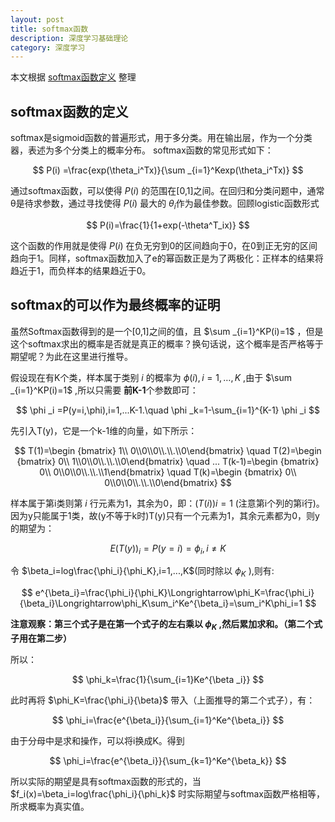```yaml
---
layout: post
title: softmax函数
description: 深度学习基础理论
category: 深度学习
---
```


本文根据 [softmax函数定义](http://blog.csdn.net/hejunqing14/article/details/48980321)
整理

## softmax函数的定义

softmax是sigmoid函数的普遍形式，用于多分类。用在输出层，作为一个分类器，表述为多个分类上的概率分布。 softmax函数的常见形式如下：

$$
  P(i) =\frac{exp(\theta_i^Tx)}{\sum _{i=1}^Kexp(\theta_i^Tx)}
$$

通过softmax函数，可以使得 $P(i)$ 的范围在[0,1]之间。在回归和分类问题中，通常θ是待求参数，通过寻找使得 $P(i)$ 最大的 $\theta_i$作为最佳参数。回顾logistic函数形式

$$
  P(i)=\frac{1}{1+exp(-\theta^T_ix)}
$$

这个函数的作用就是使得 $P(i)$ 在负无穷到0的区间趋向于0，在0到正无穷的区间趋向于1。同样，softmax函数加入了e的幂函数正是为了两极化：正样本的结果将趋近于1，而负样本的结果趋近于0。

## softmax的可以作为最终概率的证明

虽然Softmax函数得到的是一个[0,1]之间的值，且 $\sum _{i=1}^KP(i)=1$ ，但是这个softmax求出的概率是否就是真正的概率？换句话说，这个概率是否严格等于期望呢？为此在这里进行推导。

假设现在有K个类，样本属于类别 $i$ 的概率为 $ϕ(i),i=1,…,K$ ,由于 $\sum _{i=1}^KP(i)=1$ ,所以只需要 **前K-1**个参数即可：   

$$
 \phi _i =P(y=i,\phi),i=1,...K-1.\quad \phi _k=1-\sum_{i=1}^{K-1} \phi _i
$$

先引入T(y)，它是一个k-1维的向量，如下所示：

$$
 T(1)=\begin {bmatrix}
  1\\ 0\\0\\0\\.\\.\\0\end{bmatrix}
  \quad
  T(2)=\begin {bmatrix}
   0\\ 1\\0\\0\\.\\.\\0\end{bmatrix}
   \quad
   ...
   T(k-1)=\begin {bmatrix}
    0\\ 0\\0\\0\\.\\.\\1\end{bmatrix}
    \quad
    T(k)=\begin {bmatrix}
     0\\ 0\\0\\0\\.\\.\\0\end{bmatrix}
$$

样本属于第i类则第 $i$ 行元素为1，其余为0，即：$(T(i))i=1$ (注意第i个列的第i行)。因为y只能属于1类，故(y不等于k时)T(y)只有一个元素为1，其余元素都为0，则y的期望为：

$$
  E(T(y))_i=P(y=i)=\phi_i,i\neq K
$$

令 $\beta_i=log\frac{\phi_i}{\phi_K},i=1,...,K$(同时除以     $\phi_K$ ),则有:

$$
  e^{\beta_i}=\frac{\phi_i}{\phi_K}\Longrightarrow\phi_K=\frac{\phi_i}{\beta_i}\Longrightarrow\phi_K\sum_i^Ke^{\beta_i}=\sum_i^K\phi_i=1
$$

**注意观察：第三个式子是在第一个式子的左右乘以 $\phi_K$ ,然后累加求和。（第二个式子用在第二步）**

所以：

$$
  \phi_k=\frac{1}{\sum_{i=1}Ke^{\beta _i}}
$$

此时再将 $\phi_K=\frac{\phi_i}{\beta}$ 带入（上面推导的第二个式子），有：

$$
  \phi_i=\frac{e^{\beta_i}}{\sum_{i=1}^Ke^{\beta_i}}
$$

由于分母中是求和操作，可以将i换成K。得到

$$
  \phi_i=\frac{e^{\beta_i}}{\sum_{k=1}^Ke^{\beta_k}}
$$

所以实际的期望是具有softmax函数的形式的，当 $f_i(x)=\beta_i=log\frac{\phi_i}{\phi_k}$ 时实际期望与softmax函数严格相等，所求概率为真实值。
